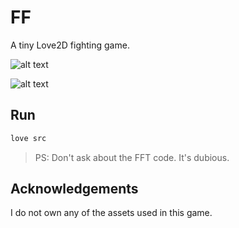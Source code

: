 # FF

A tiny Love2D fighting game.

![alt text](image1.png)

![alt text](image2.png)

## Run

```sh
love src
```

> PS: Don't ask about the FFT code. It's dubious.

## Acknowledgements

I do not own any of the assets used in this game.
